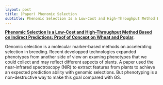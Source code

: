 ```yaml
---
layout: post
title: (Paper) Phenomic Selection
subtitle: Phenomic Selection Is a Low-Cost and High-Throughput Method Based on Indirect Predictions: Proof of Concept on Wheat and Poplar
---
```


[**Phenomic Selection Is a Low-Cost and High-Throughput Method Based on Indirect Predictions: Proof of Concept on Wheat and Poplar**](http://www.g3journal.org/content/8/12/3961). 

Genomic selection is a molecular marker-based methods on accelerating selection in breeding. Recent developped technologies expanded phenotypes from another side of view on examing phenotypes that we could collect and may reflect different aspects of plants. A paper used the near-infrared spectroscopy (NIR) to extract features from plants to achieve an expected prediction ability with genomic selections. But phenotyping is a non-destructive way to make this goal compared with GS. 
